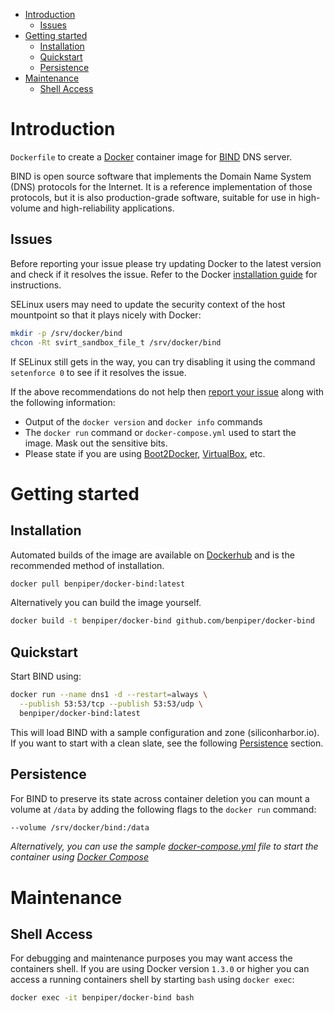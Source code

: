 - [Introduction](#introduction)
  - [Issues](#issues)
- [Getting started](#getting-started)
  - [Installation](#installation)
  - [Quickstart](#quickstart)
  - [Persistence](#persistence)
- [Maintenance](#maintenance)
  - [Shell Access](#shell-access)

# Introduction

`Dockerfile` to create a [Docker](https://www.docker.com/) container image for [BIND](https://www.isc.org/downloads/bind/) DNS server.

BIND is open source software that implements the Domain Name System (DNS) protocols for the Internet. It is a reference implementation of those protocols, but it is also production-grade software, suitable for use in high-volume and high-reliability applications.

## Issues

Before reporting your issue please try updating Docker to the latest version and check if it resolves the issue. Refer to the Docker [installation guide](https://docs.docker.com/installation) for instructions.

SELinux users may need to update the security context of the host mountpoint so that it plays nicely with Docker:

```bash
mkdir -p /srv/docker/bind
chcon -Rt svirt_sandbox_file_t /srv/docker/bind
```

If SELinux still gets in the way, you can try disabling it using the command `setenforce 0` to see if it resolves the issue.

If the above recommendations do not help then [report your issue](../../issues/new) along with the following information:

- Output of the `docker version` and `docker info` commands
- The `docker run` command or `docker-compose.yml` used to start the image. Mask out the sensitive bits.
- Please state if you are using [Boot2Docker](http://www.boot2docker.io), [VirtualBox](https://www.virtualbox.org), etc.

# Getting started

## Installation

Automated builds of the image are available on [Dockerhub](https://hub.docker.com/r/benpiper/docker-bind) and is the recommended method of installation.

```bash
docker pull benpiper/docker-bind:latest
```

Alternatively you can build the image yourself.

```bash
docker build -t benpiper/docker-bind github.com/benpiper/docker-bind
```

## Quickstart

Start BIND using:

```bash
docker run --name dns1 -d --restart=always \
  --publish 53:53/tcp --publish 53:53/udp \
  benpiper/docker-bind:latest
```

This will load BIND with a sample configuration and zone (siliconharbor.io). If you want to start with a clean slate, see the following [Persistence](#persistence) section.

## Persistence

For BIND to preserve its state across container deletion you can mount a volume at `/data` by adding the following flags to the `docker run` command:
```bash
--volume /srv/docker/bind:/data
```

*Alternatively, you can use the sample [docker-compose.yml](docker-compose.yml) file to start the container using [Docker Compose](https://docs.docker.com/compose/)*

# Maintenance

## Shell Access

For debugging and maintenance purposes you may want access the containers shell. If you are using Docker version `1.3.0` or higher you can access a running containers shell by starting `bash` using `docker exec`:

```bash
docker exec -it benpiper/docker-bind bash
```
